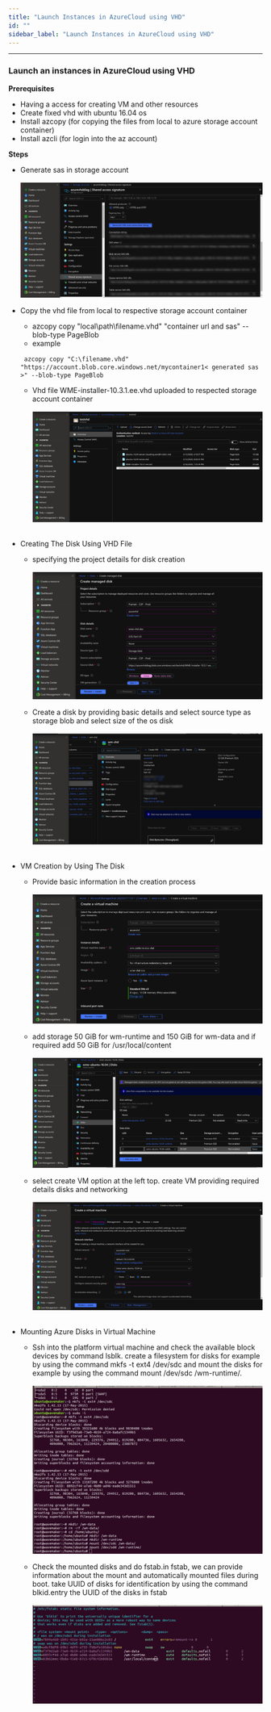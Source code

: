 ```yaml
---
title: "Launch Instances in AzureCloud using VHD"
id: ""
sidebar_label: "Launch Instances in AzureCloud using VHD"
---
```

---

### Launch an instances in AzureCloud using VHD 
**Prerequisites**
  - Having a access for creating VM and other resources
  - Create fixed vhd with ubuntu 16.04 os
  - Install azcopy (for copying the files from local to azure storage account container)
  - Install azcli (for login into the az account)

**Steps**  

  - Generate sas in storage account
      <br/><br/>
      [![](/learn/assets/wme-setup/wme-setup-in-azure-using-vhd/generate-sas.jpg)](/learn/assets/wme-setup/wme-setup-in-azure-using-vhd/generate-sas.jpg)
      
  - Copy the vhd file from local to respective storage account container
    - azcopy copy "local\path\filename.vhd" "container url and sas" --blob-type PageBlob
    - example
    ```
     azcopy copy "C:\filename.vhd" "https://account.blob.core.windows.net/mycontainer1< generated sas >" --blob-type PageBlob
     ```
    - Vhd file WME-installer-10.3.1.ee.vhd uploaded to respected storage account container
  	  <br/><br/>
      [![](/learn/assets/wme-setup/wme-setup-in-azure-using-vhd/vhd-upload.png)](/learn/assets/wme-setup/wme-setup-in-azure-using-vhd/vhd-upload.png)
      <br/><br/>

- Creating The Disk Using VHD File
  - specifying the project details for disk creation
  	  <br/><br/>
      [![](/learn/assets/wme-setup/wme-setup-in-azure-using-vhd/disk-project-details.png)](/learn/assets/wme-setup/wme-setup-in-azure-using-vhd/disk-project-details.png)
      
  - Create a disk by providing basic details and select source type as storage blob and select size of the os disk
  	  <br/><br/>
      [![](/learn/assets/wme-setup/wme-setup-in-azure-using-vhd/disk-creation.jpg)](/learn/assets/wme-setup/wme-setup-in-azure-using-vhd/disk-creation.jpg)
      <br/><br/>

- VM Creation by Using The Disk 
  - Provide basic information in the creation process
  	  <br/><br/>
      [![](/learn/assets/wme-setup/wme-setup-in-azure-using-vhd/vm-vhd-basic.png)](/learn/assets/wme-setup/wme-setup-in-azure-using-vhd/vm-vhd-basic.png)

  - add storage 50 GiB for wm-runtime and 150 GiB for wm-data and if required add 50 GiB for /usr/local/content
  	  <br/><br/>
      [![](/learn/assets/wme-setup/wme-setup-in-azure-using-vhd/vm-vhd-disks.png)](/learn/assets/wme-setup/wme-setup-in-azure-using-vhd/vm-vhd-disks.png)

  - select create VM option at the left top. create VM providing required details disks and networking
  	  <br/><br/>
      [![](/learn/assets/wme-setup/wme-setup-in-azure-using-vhd/vm-vhd-networking.png)](/learn/assets/wme-setup/wme-setup-in-azure-using-vhd/vm-vhd-networking.png)
      <br/><br/>

- Mounting Azure Disks in Virtual Machine
  - Ssh into the platform virtual machine and check the available block devices by command lsblk. create a filesystem for disks for example by using the command mkfs -t ext4 /dev/sdc and mount the disks for example by using the command mount /dev/sdc /wm-runtime/.   
  	  <br/>
      [![](/learn/assets/wme-setup/wme-setup-in-azure-using-vhd/vm-vhd-mount-volumes.png)](/learn/assets/wme-setup/wme-setup-in-azure-using-vhd/vm-vhd-mount-volumes.png)

  - Check the mounted disks and do fstab.in fstab, we can provide information about the mount and automatically mounted files during boot. take UUID of disks for identification by using the command blkid.entry the  UUID of the disks in fstab
  	  <br/><br/>
      [![](/learn/assets/wme-setup/wme-setup-in-azure-using-vhd/vm-vhd-fstab.png)](/learn/assets/wme-setup/wme-setup-in-azure-using-vhd/vm-vhd-fstab.png)



 



